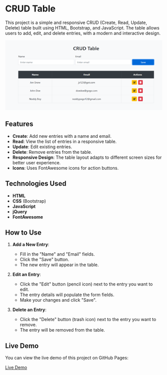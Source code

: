 # CRUD Table

This project is a simple and responsive CRUD (Create, Read, Update, Delete) table built using HTML, Bootstrap, and JavaScript. The table allows users to add, edit, and delete entries, with a modern and interactive design.

![CRUD Table Screenshot](Screenshot%20(303).png)

## Features

- **Create**: Add new entries with a name and email.
- **Read**: View the list of entries in a responsive table.
- **Update**: Edit existing entries.
- **Delete**: Remove entries from the table.
- **Responsive Design**: The table layout adapts to different screen sizes for better user experience.
- **Icons**: Uses FontAwesome icons for action buttons.

## Technologies Used

- **HTML**
- **CSS** (Bootstrap)
- **JavaScript**
- **jQuery**
- **FontAwesome**


## How to Use

1. **Add a New Entry**:
    - Fill in the "Name" and "Email" fields.
    - Click the "Save" button.
    - The new entry will appear in the table.

2. **Edit an Entry**:
    - Click the "Edit" button (pencil icon) next to the entry you want to edit.
    - The entry details will populate the form fields.
    - Make your changes and click "Save".

3. **Delete an Entry**:
    - Click the "Delete" button (trash icon) next to the entry you want to remove.
    - The entry will be removed from the table.


## Live Demo

You can view the live demo of this project on GitHub Pages:

[Live Demo](https://YOUR_USERNAME.github.io/YOUR_REPOSITORY_NAME/)




